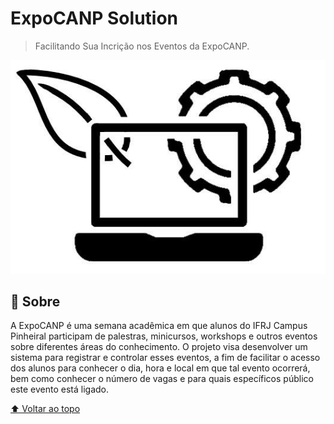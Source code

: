 # ExpoCANP Solution

> Facilitando Sua Incrição nos Eventos da ExpoCANP.

<img src=".logo-expocanp-solution.jpg" alt="logo repositorio">

## :open_book: Sobre
A ExpoCANP é uma semana acadêmica em que alunos do IFRJ Campus Pinheiral participam de palestras, minicursos, workshops e outros eventos sobre diferentes áreas do conhecimento. O projeto visa desenvolver um sistema para registrar e controlar esses eventos, a fim de facilitar o acesso dos alunos para conhecer o dia, hora e local em que tal evento ocorrerá, bem como conhecer o número de vagas e para quais específicos público este evento está ligado.

[⬆ Voltar ao topo](#expocanp-solution)<br>
